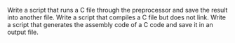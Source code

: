 Write a script that runs a C file through the preprocessor and save the result into another file. Write a script that compiles a C file but does not link. Write a script that generates the assembly code of a C code and save it in an output file. 

